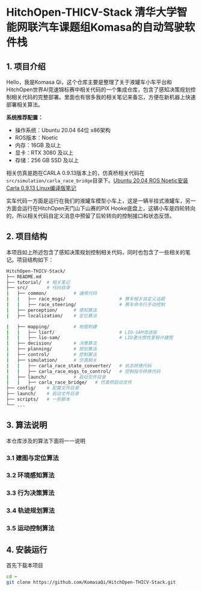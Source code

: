 # HitchOpen-THICV-Stack 清华大学智能网联汽车课题组Komasa的自动驾驶软件栈

## 1. 项目介绍
Hello，我是Komasa Qi，这个仓库主要是整理了关于液罐车小车平台和HitchOpen世界AI竞速锦标赛中相关代码的一个集成仓库，包含了感知决策规划控制相关代码的完整部署。里面也有很多我的相关笔记来备忘，方便在新机器上快速部署相关算法。

**系统推荐配置：**
- 操作系统：Ubuntu 20.04 64位 x86架构 
- ROS版本：Noetic
- 内存：16GB 及以上
- 显卡：RTX 3080 及以上
- 存储：256 GB SSD 及以上

相关仿真是跑在CARLA 0.9.13版本上的，仿真桥相关代码在`src/simulation/carla_race_bridge`目录下。[Ubuntu 20.04 ROS Noetic安装Carla 0.9.13 Linux编译版笔记](/tutorial/install_carla/Linux安装Carla编译版教程-小晶.docx)

实车代码一方面是运行在我们的液罐车模型小车上，这是一辆半挂式液罐车，另一方面会运行在HitchOpen天门山下山赛的PIX Hooke底盘上，这辆小车是四轮转向的，所以相关代码自定义消息中预留了后轮转向的控制接口和状态反馈。

## 2. 项目结构
本项目如上所述包含了感知决策规划控制相关代码，同时也包含了一些相关的笔记。项目结构如下：
``` bash
HitchOpen-THICV-Stack/
├── README.md
├── tutorial/  # 相关笔记
├── src/       # 代码目录
|   ├── common/          # 通用代码
|   |   ├── race_msgs/                    # 赛车相关自定义话题
|   |   ├── race_steering/                # 赛车命令行手动控制
|   ├── perception/      # 感知算法
|   ├── localization/    # 定位算法

|   ├── mapping/         # 地图构建
|   |   ├── liorf/                        # LIO-SAM改进版
|   |   ├── lio-sam/                      # LIO激光惯性里程计建图
|   ├── decision/        # 决策算法
|   ├── planning/        # 规划算法
|   ├── control/         # 控制算法
|   ├── simulation/      # 仿真相关
|   |   ├── carla_race_state_converter/   # 状态转换代码
|   |   ├── carla_race_msgs_to_control/   # 控制指令转换代码
|   ├── launch/          # 启动文件目录
|   |   ├── carla_race_bridge/   # 仿真桥启动文件
├── config/    # 配置文件目录
├── launch/    # 启动文件目录
├── scripts/   # 一些脚本
└── ...
```
## 3. 算法说明
本仓库涉及的算法下面将一一说明

### 3.1 建图与定位算法


### 3.2 环境感知算法


### 3.3 行为决策算法


### 3.4 轨迹规划算法


### 3.5 运动控制算法


## 4. 安装运行

首先下载本项目
``` bash
cd ~
git clone https://github.com/KomasaQi/HitchOpen-THICV-Stack.git
```
